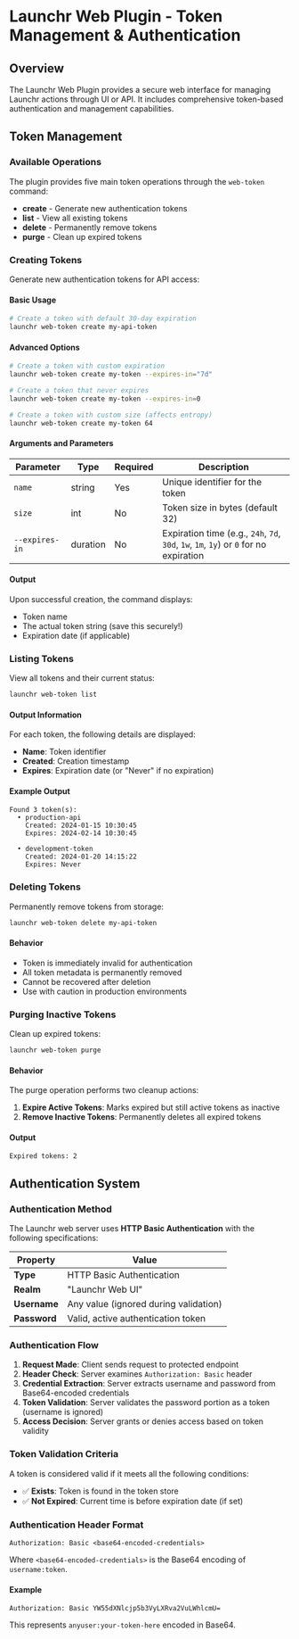 # Launchr Web Plugin - Token Management & Authentication

## Overview

The Launchr Web Plugin provides a secure web interface for managing Launchr actions through UI or API. It includes
comprehensive token-based authentication and management capabilities.

## Token Management

### Available Operations

The plugin provides five main token operations through the `web-token` command:

- **create** - Generate new authentication tokens
- **list** - View all existing tokens
- **delete** - Permanently remove tokens
- **purge** - Clean up expired tokens

### Creating Tokens

Generate new authentication tokens for API access:

#### Basic Usage

```bash
# Create a token with default 30-day expiration
launchr web-token create my-api-token
```

#### Advanced Options

```bash
# Create a token with custom expiration
launchr web-token create my-token --expires-in="7d"

# Create a token that never expires
launchr web-token create my-token --expires-in=0

# Create a token with custom size (affects entropy)
launchr web-token create my-token 64
```

#### Arguments and Parameters

| Parameter      | Type     | Required | Description                                                                           |
|----------------|----------|----------|---------------------------------------------------------------------------------------|
| `name`         | string   | Yes      | Unique identifier for the token                                                       |
| `size`         | int      | No       | Token size in bytes (default 32)                                                      |
| `--expires-in` | duration | No       | Expiration time (e.g., `24h`, `7d`, `30d`, `1w`, `1m`, `1y`) or `0` for no expiration |

#### Output

Upon successful creation, the command displays:

- Token name
- The actual token string (save this securely!)
- Expiration date (if applicable)

### Listing Tokens

View all tokens and their current status:

``` bash
launchr web-token list
```

#### Output Information

For each token, the following details are displayed:

- **Name**: Token identifier
- **Created**: Creation timestamp
- **Expires**: Expiration date (or "Never" if no expiration)

#### Example Output

``` 
Found 3 token(s):
  • production-api
    Created: 2024-01-15 10:30:45
    Expires: 2024-02-14 10:30:45

  • development-token
    Created: 2024-01-20 14:15:22
    Expires: Never
```

### Deleting Tokens

Permanently remove tokens from storage:

``` bash
launchr web-token delete my-api-token
```

#### Behavior

- Token is immediately invalid for authentication
- All token metadata is permanently removed
- Cannot be recovered after deletion
- Use with caution in production environments

### Purging Inactive Tokens

Clean up expired tokens:

``` bash
launchr web-token purge
```

#### Behavior

The purge operation performs two cleanup actions:

1. **Expire Active Tokens**: Marks expired but still active tokens as inactive
2. **Remove Inactive Tokens**: Permanently deletes all expired tokens

#### Output

``` 
Expired tokens: 2
```

## Authentication System

### Authentication Method

The Launchr web server uses **HTTP Basic Authentication** with the following specifications:

| Property     | Value                                 |
|--------------|---------------------------------------|
| **Type**     | HTTP Basic Authentication             |
| **Realm**    | "Launchr Web UI"                      |
| **Username** | Any value (ignored during validation) |
| **Password** | Valid, active authentication token    |

### Authentication Flow

1. **Request Made**: Client sends request to protected endpoint
2. **Header Check**: Server examines `Authorization: Basic` header
3. **Credential Extraction**: Server extracts username and password from Base64-encoded credentials
4. **Token Validation**: Server validates the password portion as a token (username is ignored)
5. **Access Decision**: Server grants or denies access based on token validity

### Token Validation Criteria

A token is considered valid if it meets all the following conditions:

- ✅ **Exists**: Token is found in the token store
- ✅ **Not Expired**: Current time is before expiration date (if set)

### Authentication Header Format

``` http
Authorization: Basic <base64-encoded-credentials>
```

Where `<base64-encoded-credentials>` is the Base64 encoding of `username:token`.

#### Example

``` http
Authorization: Basic YW55dXNlcjp5b3VyLXRva2VuLWhlcmU=
```

This represents `anyuser:your-token-here` encoded in Base64.
